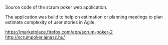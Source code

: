 Source code of the scrum poker web application.

The application was build to help on estimation or planning meetings to plan estimate complexity of user stories in Agile.

https://marketplace.firefox.com/app/scrum-poker-2
http://scrumpoker.ajnasz.hu/

